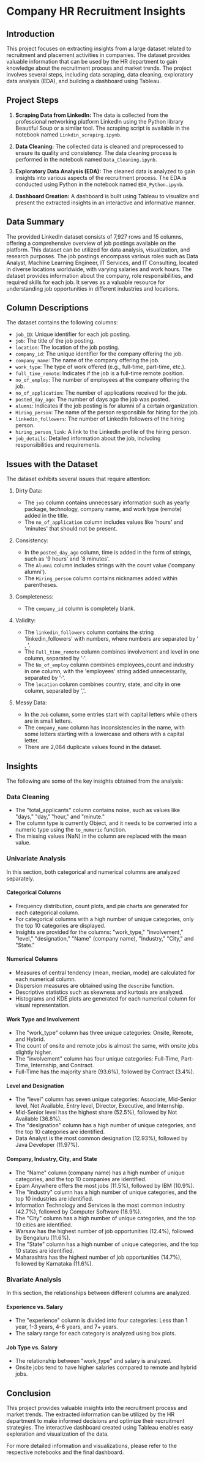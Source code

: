 # Company HR Recruitment Insights

## Introduction
This project focuses on extracting insights from a large dataset related to recruitment and placement activities in companies. The dataset provides valuable information that can be used by the HR department to gain knowledge about the recruitment process and market trends. The project involves several steps, including data scraping, data cleaning, exploratory data analysis (EDA), and building a dashboard using Tableau.

## Project Steps
1. **Scraping Data from LinkedIn:** The data is collected from the professional networking platform LinkedIn using the Python library Beautiful Soup or a similar tool. The scraping script is available in the notebook named `Linkdin_scraping.ipynb`.

2. **Data Cleaning:** The collected data is cleaned and preprocessed to ensure its quality and consistency. The data cleaning process is performed in the notebook named `Data_Cleaning.ipynb`.

3. **Exploratory Data Analysis (EDA):** The cleaned data is analyzed to gain insights into various aspects of the recruitment process. The EDA is conducted using Python in the notebook named `EDA_Python.ipynb`.

4. **Dashboard Creation:** A dashboard is built using Tableau to visualize and present the extracted insights in an interactive and informative manner.


## Data Summary
The provided LinkedIn dataset consists of 7,927 rows and 15 columns, offering a comprehensive overview of job postings available on the platform. This dataset can be utilized for data analysis, visualization, and research purposes. The job postings encompass various roles such as Data Analyst, Machine Learning Engineer, IT Services, and IT Consulting, located in diverse locations worldwide, with varying salaries and work hours. The dataset provides information about the company, role responsibilities, and required skills for each job. It serves as a valuable resource for understanding job opportunities in different industries and locations.

## Column Descriptions
The dataset contains the following columns:

- `job_ID`: Unique identifier for each job posting.
- `job`: The title of the job posting.
- `location`: The location of the job posting.
- `company_id`: The unique identifier for the company offering the job.
- `company_name`: The name of the company offering the job.
- `work_type`: The type of work offered (e.g., full-time, part-time, etc.).
- `full_time_remote`: Indicates if the job is a full-time remote position.
- `no_of_employ`: The number of employees at the company offering the job.
- `no_of_application`: The number of applications received for the job.
- `posted_day_ago`: The number of days ago the job was posted.
- `alumni`: Indicates if the job posting is for alumni of a certain organization.
- `Hiring_person`: The name of the person responsible for hiring for the job.
- `linkedin_followers`: The number of LinkedIn followers of the hiring person.
- `hiring_person_link`: A link to the LinkedIn profile of the hiring person.
- `job_details`: Detailed information about the job, including responsibilities and requirements.

## Issues with the Dataset
The dataset exhibits several issues that require attention:

1. Dirty Data:
   - The `job` column contains unnecessary information such as yearly package, technology, company name, and work type (remote) added in the title.
   - The `no_of_application` column includes values like 'hours' and 'minutes' that should not be present.

2. Consistency:
   - In the `posted_day_ago` column, time is added in the form of strings, such as '9 hours' and '8 minutes'.
   - The `Alumni` column includes strings with the count value ('company alumni').
   - The `Hiring_person` column contains nicknames added within parentheses.

3. Completeness:
   - The `company_id` column is completely blank.

4. Validity:
   - The `linkedin_followers` column contains the string 'linkedin_followers' with numbers, where numbers are separated by ' , '.
   - The `Full_time_remote` column combines involvement and level in one column, separated by '·'.
   - The `No_of_employ` column combines employees_count and industry in one column, with the 'employees' string added unnecessarily, separated by '·'.
   - The `location` column combines country, state, and city in one column, separated by ','.

5. Messy Data:
   - In the `Job` column, some entries start with capital letters while others are in small letters.
   - The `company_name` column has inconsistencies in the name, with some letters starting with a lowercase and others with a capital letter.
   - There are 2,084 duplicate values found in the dataset.

## Insights
The following are some of the key insights obtained from the analysis:

### Data Cleaning
- The "total_applicants" column contains noise, such as values like "days," "day," "hour," and "minute."
- The column type is currently Object, and it needs to be converted into a numeric type using the `to_numeric` function.
- The missing values (NaN) in the column are replaced with the mean value.

### Univariate Analysis
In this section, both categorical and numerical columns are analyzed separately.

#### Categorical Columns
- Frequency distribution, count plots, and pie charts are generated for each categorical column.
- For categorical columns with a high number of unique categories, only the top 10 categories are displayed.
- Insights are provided for the columns: "work_type," "involvement," "level," "designation," "Name" (company name), "Industry," "City," and "State."

#### Numerical Columns
- Measures of central tendency (mean, median, mode) are calculated for each numerical column.
- Dispersion measures are obtained using the `describe` function.
- Descriptive statistics such as skewness and kurtosis are analyzed.
- Histograms and KDE plots are generated for each numerical column for visual representation.

#### Work Type and Involvement
- The "work_type" column has three unique categories: Onsite, Remote, and Hybrid.
- The count of onsite and remote jobs is almost the same, with onsite jobs slightly higher.
- The "involvement" column has four unique categories: Full-Time, Part-Time, Internship, and Contract.
- Full-Time has the majority share (93.6%), followed by Contract (3.4%).

#### Level and Designation
- The "level" column has seven unique categories: Associate, Mid-Senior level, Not Available, Entry level, Director, Executive, and Internship.
- Mid-Senior level has the highest share (52.5%), followed by Not Available (36.8%).
- The "designation" column has a high number of unique categories, and the top 10 categories are identified.
- Data Analyst is the most common designation (12.93%), followed by Java Developer (11.97%).

#### Company, Industry, City, and State
- The "Name" column (company name) has a high number of unique categories, and the top 10 companies are identified.
- Epam Anywhere offers the most jobs (11.5%), followed by IBM (10.9%).
- The "Industry" column has a high number of unique categories, and the top 10 industries are identified.
- Information Technology and Services is the most common industry (42.7%), followed by Computer Software (18.9%).
- The "City" column has a high number of unique categories, and the top 10 cities are identified.
- Warsaw has the highest number of job opportunities (12.4%), followed by Bengaluru (11.6%).
- The "State" column has a high number of unique categories, and the top 10 states are identified.
- Maharashtra has the highest number of job opportunities (14.7%), followed by Karnataka (11.6%).

### Bivariate Analysis
In this section, the relationships between different columns are analyzed.

#### Experience vs. Salary
- The "experience" column is divided into four categories: Less than 1 year, 1-3 years, 4-6 years, and 7+ years.
- The salary range for each category is analyzed using box plots.

#### Job Type vs. Salary
- The relationship between "work_type" and salary is analyzed.
- Onsite jobs tend to have higher salaries compared to remote and hybrid jobs.

## Conclusion
This project provides valuable insights into the recruitment process and market trends. The extracted information can be utilized by the HR department to make informed decisions and optimize their recruitment strategies. The interactive dashboard created using Tableau enables easy exploration and visualization of the data.

For more detailed information and visualizations, please refer to the respective notebooks and the final dashboard.

